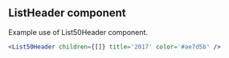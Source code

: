 ## ListHeader component

Example use of List50Header component.

```jsx
<List50Header children={[]} title='2017' color='#ae7d5b' />
```
